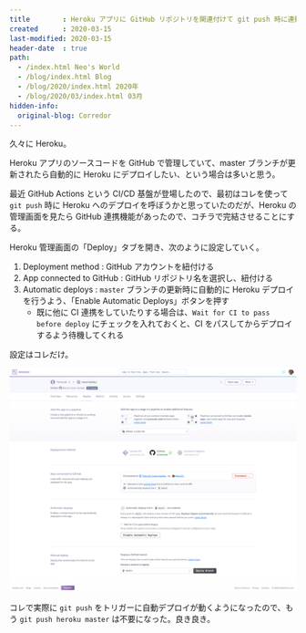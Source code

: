 ```yaml
---
title        : Heroku アプリに GitHub リポジトリを関連付けて git push 時に連動して Heroku デプロイを行わせる
created      : 2020-03-15
last-modified: 2020-03-15
header-date  : true
path:
  - /index.html Neo's World
  - /blog/index.html Blog
  - /blog/2020/index.html 2020年
  - /blog/2020/03/index.html 03月
hidden-info:
  original-blog: Corredor
---
```


久々に Heroku。

Heroku アプリのソースコードを GitHub で管理していて、master ブランチが更新されたら自動的に Heroku にデプロイしたい、という場合は多いと思う。

最近 GitHub Actions という CI/CD 基盤が登場したので、最初はコレを使って `git push` 時に Heroku へのデプロイを呼ぼうかと思っていたのだが、Heroku の管理画面を見たら GitHub 連携機能があったので、コチラで完結させることにする。

Heroku 管理画面の「Deploy」タブを開き、次のように設定していく。

1. Deployment method : GitHub アカウントを紐付ける
2. App connected to GitHub : GitHub リポジトリ名を選択し、紐付ける
3. Automatic deploys : `master` ブランチの更新時に自動的に Heroku デプロイを行うよう、「Enable Automatic Deploys」ボタンを押す
    - 既に他に CI 連携をしていたりする場合は、`Wait for CI to pass before deploy` にチェックを入れておくと、CI をパスしてからデプロイするよう待機してくれる

設定はコレだけ。

![Heroku 設定](15-02-01.png)

コレで実際に `git push` をトリガーに自動デプロイが動くようになったので、もう `git push heroku master` は不要になった。良き良き。
